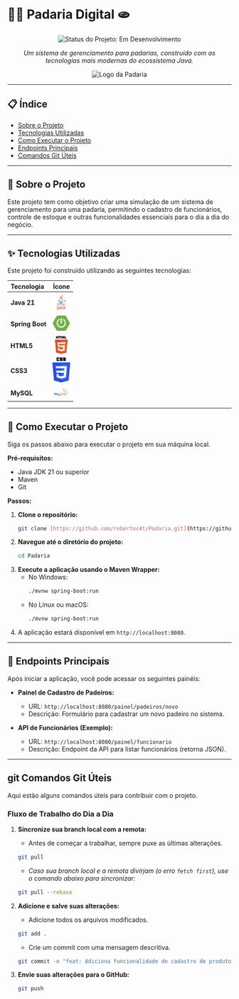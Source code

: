 # 🥐🥖 Padaria Digital 🫓

<p align="center">
  <img src="https://img.shields.io/badge/Status-Em%20Desenvolvimento-yellow" alt="Status do Projeto: Em Desenvolvimento">
</p>

<p align="center">
  <em>Um sistema de gerenciamento para padarias, construído com as tecnologias mais modernas do ecossistema Java.</em>
</p>

<p align="center">
  <img src="./assets/logo-padaria.png" alt="Logo da Padaria" width="200">
</p>

---

## 📋 Índice

* [Sobre o Projeto](#-sobre-o-projeto)
* [Tecnologias Utilizadas](#-tecnologias-utilizadas)
* [Como Executar o Projeto](#-como-executar-o-projeto)
* [Endpoints Principais](#-endpoints-principais)
* [Comandos Git Úteis](#-comandos-git-úteis)

---

## 📖 Sobre o Projeto

Este projeto tem como objetivo criar uma simulação de um sistema de gerenciamento para uma padaria, permitindo o cadastro de funcionários, controle de estoque e outras funcionalidades essenciais para o dia a dia do negócio.

---

## ✨ Tecnologias Utilizadas

Este projeto foi construído utilizando as seguintes tecnologias:

| Tecnologia | Ícone |
| :--- | :---: |
| **Java 21** | <img src="./assets/logo-java.png" alt="Java" width="40"> |
| **Spring Boot** | <img src="./assets/logo-spring.png" alt="Spring Boot" width="40"> |
| **HTML5** | <img src="./assets/logo-html.png" alt="HTML5" width="40"> |
| **CSS3** | <img src="./assets/logo-css.png" alt="CSS3" width="40"> |
| **MySQL** | <img src="./assets/logo-sql.png" alt="MYSQL" width="40"> |

---

## 🚀 Como Executar o Projeto

Siga os passos abaixo para executar o projeto em sua máquina local.

**Pré-requisitos:**
* Java JDK 21 ou superior
* Maven
* Git

**Passos:**
1.  **Clone o repositório:**
    ```bash
    git clone [https://github.com/robertoc4t/Padaria.git](https://github.com/robertoc4t/Padaria.git)
    ```
2.  **Navegue até o diretório do projeto:**
    ```bash
    cd Padaria
    ```
3.  **Execute a aplicação usando o Maven Wrapper:**
    * No Windows:
      ```bash
      ./mvnw spring-boot:run
      ```
    * No Linux ou macOS:
      ```bash
      ./mvnw spring-boot:run
      ```
4.  A aplicação estará disponível em `http://localhost:8080`.

---

## 🔗 Endpoints Principais

Após iniciar a aplicação, você pode acessar os seguintes painéis:

* **Painel de Cadastro de Padeiros:**
    * URL: `http://localhost:8080/painel/padeiros/novo`
    * Descrição: Formulário para cadastrar um novo padeiro no sistema.

* **API de Funcionários (Exemplo):**
    * URL: `http://localhost:8080/painel/funcionario`
    * Descrição: Endpoint da API para listar funcionários (retorna JSON).

---

##  git Comandos Git Úteis

Aqui estão alguns comandos úteis para contribuir com o projeto.

### Fluxo de Trabalho do Dia a Dia

1.  **Sincronize sua branch local com a remota:**
    * Antes de começar a trabalhar, sempre puxe as últimas alterações.
    ```bash
    git pull
    ```
    * _Caso sua branch local e a remota divirjam (o erro `fetch first`), use o comando abaixo para sincronizar:_
    ```bash
    git pull --rebase
    ```

2.  **Adicione e salve suas alterações:**
    * Adicione todos os arquivos modificados.
    ```bash
    git add .
    ```
    * Crie um commit com uma mensagem descritiva.
    ```bash
    git commit -m "feat: Adiciona funcionalidade de cadastro de produtos"
    ```

3.  **Envie suas alterações para o GitHub:**
    ```bash
    git push
    ```
